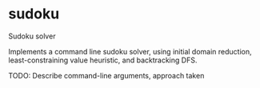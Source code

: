# sudoku
Sudoku solver

Implements a command line sudoku solver, using initial domain reduction, least-constraining value heuristic, and backtracking DFS.

TODO: Describe command-line arguments, approach taken
